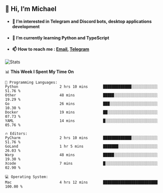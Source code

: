 ## 👋 Hi, I’m Michael
- #### 👀 I’m interested in Telegram and Discord bots, desktop applications development
- #### 🌱 I’m currently learning Python and TypeScript
- #### 📫 How to reach me : [Email](mailto:misha@kurapov.ru), [Telegram](https://t.me/mkurapov)

![Stats](https://github-readme-stats.vercel.app/api?username=krpff&show_icons=true&theme=github_dark&hide_border=true&hide=issues&count_private=true&layout=compact)


<!--START_SECTION:waka-->
📊 **This Week I Spent My Time On** 

```text
💬 Programming Languages: 
Python                   2 hrs 10 mins       █████████████░░░░░░░░░░░░   51.76 % 
Other                    48 mins             █████░░░░░░░░░░░░░░░░░░░░   19.29 % 
Go                       26 mins             ███░░░░░░░░░░░░░░░░░░░░░░   10.30 % 
Docker                   19 mins             ██░░░░░░░░░░░░░░░░░░░░░░░   07.73 % 
YAML                     14 mins             █░░░░░░░░░░░░░░░░░░░░░░░░   05.76 % 

🔥 Editors: 
PyCharm                  2 hrs 10 mins       █████████████░░░░░░░░░░░░   51.76 % 
GoLand                   1 hr 5 mins         ███████░░░░░░░░░░░░░░░░░░   26.03 % 
Warp                     48 mins             █████░░░░░░░░░░░░░░░░░░░░   19.30 % 
Xcode                    7 mins              █░░░░░░░░░░░░░░░░░░░░░░░░   02.90 % 

💻 Operating System: 
Mac                      4 hrs 12 mins       █████████████████████████   100.00 % 
```


<!--END_SECTION:waka-->

